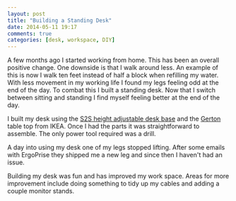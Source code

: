 ```yaml
---
layout: post
title: "Building a Standing Desk"
date: 2014-05-11 19:17
comments: true
categories: [desk, workspace, DIY]
---
```


A few months ago I started working from home. This has been an overall
positive change. One downside is that I walk around less. An
example of this is now I walk ten feet instead of half a block when
refilling my water. With less movement in my working life I found my
legs feeling odd at the end of the day. To combat this I built a
standing desk. Now that I switch between sitting and standing I find
myself feeling better at the end of the day.

I built my desk using the
[S2S height adjustable desk base](http://www.ergoprise.com/s2s-height-adjustable-desk-base-new-improved/)
and the [Gerton](http://www.ikea.com/us/en/catalog/products/50106773/)
table top from IKEA. Once I had the parts it was straightforward to
assemble. The only power tool required was a drill.

A day into using my desk one of my legs stopped lifting. After some
emails with ErgoPrise they shipped me a new leg and since then I
haven't had an issue.

Building my desk was fun and has improved my work space. Areas for
more improvement include doing something to tidy up my cables and
adding a couple monitor stands.
